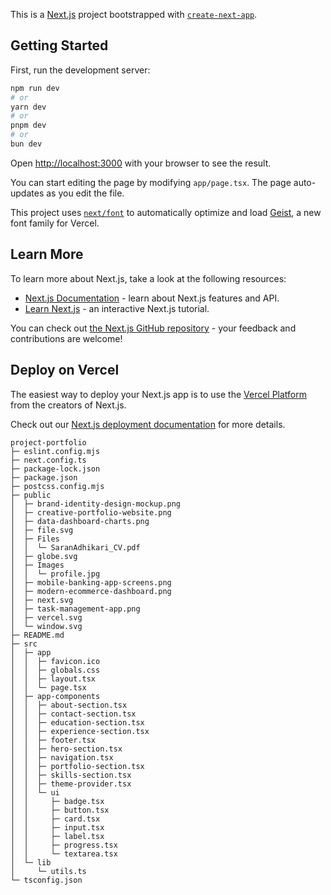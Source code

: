 This is a [Next.js](https://nextjs.org) project bootstrapped with [`create-next-app`](https://nextjs.org/docs/app/api-reference/cli/create-next-app).

## Getting Started

First, run the development server:

```bash
npm run dev
# or
yarn dev
# or
pnpm dev
# or
bun dev
```

Open [http://localhost:3000](http://localhost:3000) with your browser to see the result.

You can start editing the page by modifying `app/page.tsx`. The page auto-updates as you edit the file.

This project uses [`next/font`](https://nextjs.org/docs/app/building-your-application/optimizing/fonts) to automatically optimize and load [Geist](https://vercel.com/font), a new font family for Vercel.

## Learn More

To learn more about Next.js, take a look at the following resources:

- [Next.js Documentation](https://nextjs.org/docs) - learn about Next.js features and API.
- [Learn Next.js](https://nextjs.org/learn) - an interactive Next.js tutorial.

You can check out [the Next.js GitHub repository](https://github.com/vercel/next.js) - your feedback and contributions are welcome!

## Deploy on Vercel

The easiest way to deploy your Next.js app is to use the [Vercel Platform](https://vercel.com/new?utm_medium=default-template&filter=next.js&utm_source=create-next-app&utm_campaign=create-next-app-readme) from the creators of Next.js.

Check out our [Next.js deployment documentation](https://nextjs.org/docs/app/building-your-application/deploying) for more details.


```
project-portfolio
├─ eslint.config.mjs
├─ next.config.ts
├─ package-lock.json
├─ package.json
├─ postcss.config.mjs
├─ public
│  ├─ brand-identity-design-mockup.png
│  ├─ creative-portfolio-website.png
│  ├─ data-dashboard-charts.png
│  ├─ file.svg
│  ├─ Files
│  │  └─ SaranAdhikari_CV.pdf
│  ├─ globe.svg
│  ├─ Images
│  │  └─ profile.jpg
│  ├─ mobile-banking-app-screens.png
│  ├─ modern-ecommerce-dashboard.png
│  ├─ next.svg
│  ├─ task-management-app.png
│  ├─ vercel.svg
│  └─ window.svg
├─ README.md
├─ src
│  ├─ app
│  │  ├─ favicon.ico
│  │  ├─ globals.css
│  │  ├─ layout.tsx
│  │  └─ page.tsx
│  ├─ app-components
│  │  ├─ about-section.tsx
│  │  ├─ contact-section.tsx
│  │  ├─ education-section.tsx
│  │  ├─ experience-section.tsx
│  │  ├─ footer.tsx
│  │  ├─ hero-section.tsx
│  │  ├─ navigation.tsx
│  │  ├─ portfolio-section.tsx
│  │  ├─ skills-section.tsx
│  │  ├─ theme-provider.tsx
│  │  └─ ui
│  │     ├─ badge.tsx
│  │     ├─ button.tsx
│  │     ├─ card.tsx
│  │     ├─ input.tsx
│  │     ├─ label.tsx
│  │     ├─ progress.tsx
│  │     └─ textarea.tsx
│  └─ lib
│     └─ utils.ts
└─ tsconfig.json

```